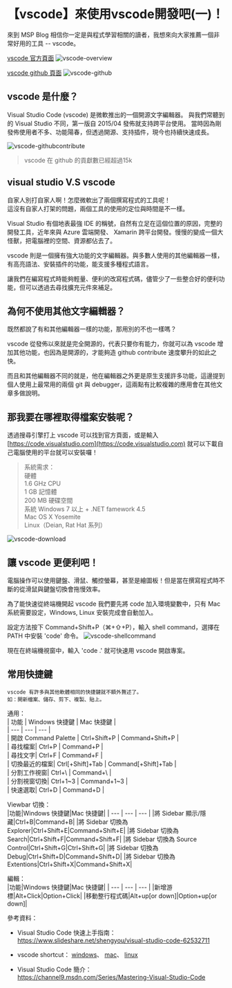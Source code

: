 # 【vscode】來使用vscode開發吧(一)！

來到 MSP Blog 相信你一定是與程式學習相關的讀者，我想來向大家推薦一個非常好用的工具 -- vscode。  

[vscode 官方頁面](https://code.visualstudio.com) 
![vscode-overview](./src/vscode-overview.png) 

[vscode github 頁面](https://github.com/Microsoft/vscode)
![vscode-github](./src/vscode-github.png)

## vscode 是什麼？
Visual Studio Code (vscode) 是微軟推出的一個開源文字編輯器。
與我們常聽到的 Visual Studio 不同，第一版自 2015/04 發佈就支持跨平台使用。
當時因為剛發佈使用者不多、功能陽春，但透過開源、支持插件，現今也持續快速成長。

![vscode-githubcontribute](./src/vscode-githubcontribute.png)
>vscode 在 github 的貢獻數已經超過15k

## visual studio V.S vscode
自家人別打自家人啊！怎麼微軟出了兩個撰寫程式的工具呢！  
這沒有自家人打架的問題，兩個工具的使用的定位與時間是不一樣。

Visual Studio 有個地表最強 IDE 的稱號，自然有立足在這個位置的原因，完整的開發工具，近年來與 Azure 雲端開發、 Xamarin 跨平台開發。慢慢的變成一個大怪獸，把電腦裡的空間、資源都佔去了。

vscode 則是一個擁有強大功能的文字編輯器。與多數人使用的其他編輯器一樣，有高亮語法、安裝插件的功能，能支援多種程式語言。

讓我們在編寫程式時能夠輕量、便利的改寫程式碼，儘管少了一些整合好的便利功能，但可以透過去尋找擴充元件來補足。

## 為何不使用其他文字編輯器？
既然都說了有和其他編輯器一樣的功能，那用別的不也一樣嗎？

vscode 從發佈以來就是完全開源的，代表只要你有能力，你就可以為 vscode 增加其他功能，也因為是開源的，才能夠造 github contribute 速度攀升的如此之快。

而且和其他編輯器不同的就是，他在編輯器之外更是原生支援許多功能，這邊提到個人使用上最常用的兩個 git 與 debugger，這兩點有比較複雜的應用會在其他文章多做說明。

## 那我要在哪裡取得檔案安裝呢？
透過搜尋引擎打上 vscode 可以找到官方頁面，或是輸入[https://code.visualstudio.com](https://code.visualstudio.com) 就可以下載自己電腦使用的平台就可以安裝囉！
> 系統需求：  
> 硬體  
> 1.6 GHz CPU  
> 1 GB 記憶體  
> 200 MB 硬碟空間  
> 系統
> Windows 7 以上 + .NET famework 4.5  
> Mac OS X Yosemite  
> Linux（Deian, Rat Hat 系列）  

![vscode-download](./src/vscode-download.png)

## 讓 vscode 更便利吧！
電腦操作可以使用鍵盤、滑鼠、觸控螢幕，甚至是繪圖板！但是當在撰寫程式時不斷的從滑鼠與鍵盤切換會拖慢效率。

為了能快速從終端機開起 vscode 我們要先將 code 加入環境變數中，只有 Mac 系統需要設定，Windows, Linux 安裝完成會自動加入。

設定方法按下 Command+Shift+P（⌘+⇧+P），輸入 shell command，選擇在 PATH 中安裝 'code' 命令。
![vscode-shellcommand](./src/vscode-shellcommand.png)

現在在終端機視窗中，輸入 'code .' 就可快速用 vscode 開啟專案。

## 常用快捷鍵
```
vscode 有許多與其他軟體相同的快捷鍵就不額外贅述了。
如：開新檔案、儲存、剪下、複製、貼上。
```

通用：  
| 功能 | Windows 快捷鍵 | Mac 快捷鍵 |  
| --- | --- | --- |  
| 開啟 Command Palette | Ctrl+Shift+P | Command+Shift+P |  
| 尋找檔案| Ctrl+P | Command+P |  
| 尋找文字| Ctrl+F | Command+F |  
| 切換最近的檔案| Ctrl[+Shift]+Tab | Command[+Shift]+Tab |  
| 分割工作視窗| Ctrl+\\  | Command+\\  |  
| 分割視窗切換| Ctrl+1\~3 | Command+1\~3 |  
| 快速選取| Ctrl+D | Command+D |  

Viewbar 切換：  
|功能|Windows 快捷鍵|Mac 快捷鍵|
| --- | --- | --- |
|將 Sidebar 顯示/隱藏|Ctrl+B|Command+B|
|將 Sidebar 切換為 Explorer|Ctrl+Shift+E|Command+Shift+E|
|將 Sidebar 切換為 Search|Ctrl+Shift+F|Command+Shift+F|
|將 Sidebar 切換為 Source Control|Ctrl+Shift+G|Ctrl+Shift+G|
|將 Sidebar 切換為 Debug|Ctrl+Shift+D|Command+Shift+D|
|將 Sidebar 切換為 Extentions|Ctrl+Shift+X|Command+Shift+X|

編輯：  
|功能|Windows 快捷鍵|Mac 快捷鍵|
| --- | --- | --- |
|新增游標|Alt+Click|Option+Click|
|移動整行程式碼|Alt+up[or down]|Option+up[or down]|


參考資料：  
- Visual Studio Code 快速上手指南：
https://www.slideshare.net/shengyou/visual-studio-code-62532711  

- vscode shortcut：
[windows](https://code.visualstudio.com/shortcuts/keyboard-shortcuts-windows.pdf)、
[mac](https://code.visualstudio.com/shortcuts/keyboard-shortcuts-macos.pdf)、
[linux](https://code.visualstudio.com/shortcuts/keyboard-shortcuts-linux.pdf)  
- Visual Studio Code 簡介：
https://channel9.msdn.com/Series/Mastering-Visual-Studio-Code